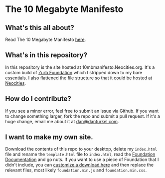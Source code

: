 # The 10 Megabyte Manifesto

## What's this all about?

Read The 10 Megabyte Manifesto [here](http://10mbmanifesto.neocities.org/).

## What's in this repository?

In this repository is the site hosted at 10mbmanifesto.Neocities.org. It's a custom build of [Zurb Foundation](http://foundation.zurb.com) which I stripped down to my bare essentials. I also flattened the file structure so that it could be hosted at [Neocities](http://neocities.org).

## How do I contribute?

If you see a minor error, feel free to submit an issue via Github. If you want to change something larger, fork the repo and submit a pull request. If it's a huge change, email me about it at [dan@danturkel.com](mailto:dan@danturkel.com).

## I want to make my own site.

Download the contents of this repo to your desktop, delete my `index.html` file and rename the `template.html` file to `index.html`, read the [Foundation Documentation](http://foundation.zurb.com/docs/) and go nuts. If you want to use a piece of Foundation that I didn't include, you can [customize a download here](http://foundation.zurb.com/download.php#customizeFoundation) and then replace the relevant files, most likely `foundation.min.js` and `foundation.min.css`.
